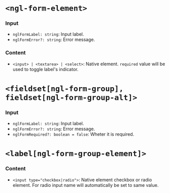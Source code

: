 # `<ngl-form-element>`

### Input
  * `nglFormLabel: string`: Input label.
  * `nglFormError?: string`: Error message.

### Content

  * `<input> | <textarea> | <select>`: Native element. `required` value will be used to toggle label's indicator.


# `<fieldset[ngl-form-group], fieldset[ngl-form-group-alt]>`

### Input
  * `nglFormLabel: string`: Input label.
  * `nglFormError?: string`: Error message.
  * `nglFormRequired?: boolean = false`: Wheter it is required.

# `<label[ngl-form-group-element]>`

### Content

  * `<input type="checkbox|radio">`: Native element checkbox or radio element. For radio input name will automatically be set to same value.

